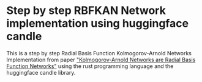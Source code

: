 # Step by step RBFKAN Network implementation using huggingface candle

This is a step by step Radial Basis Function Kolmogorov-Arnold Networks Implementation from paper ["Kolmogorov-Arnold Networks are
Radial Basis Function Networks"](https://arxiv.org/pdf/2405.06721) using the rust programming language and the huggingface candle library.

